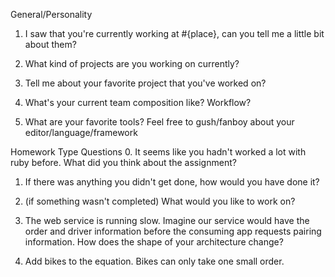 General/Personality

1. I saw that you're currently working at #{place}, can you tell me a little bit about them?

2. What kind of projects are you working on currently?

3. Tell me about your favorite project that you've worked on?

4. What's your current team composition like? Workflow?

5. What are your favorite tools? Feel free to gush/fanboy about your editor/language/framework

Homework Type Questions
0. It seems like you hadn't worked a lot with ruby before. What did you think about the assignment?

1. If there was anything you didn't get done, how would you have done it?

2. (if something wasn't completed) What would you like to work on?

3. The web service is running slow. Imagine our service would have the order and driver information before the consuming app requests pairing information. How does the shape of your architecture change?

4. Add bikes to the equation. Bikes can only take one small order.
